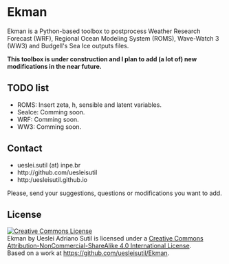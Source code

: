 # Ekman

Ekman is a Python-based toolbox to postprocess Weather Research Forecast (WRF), Regional Ocean Modeling System (ROMS), Wave-Watch 3 (WW3) and Budgell's Sea Ice outputs files. 

<b>This toolbox is under construction and I plan to add (a lot of) new modifications in the near future.</b>

<h2>TODO list</h2>
<ul>
<li>ROMS: Insert zeta, h, sensible and latent variables.</li>
<li>SeaIce: Comming soon.</li>
<li>WRF: Comming soon.</li>
<li>WW3: Comming soon.</li>
</ul>

<h2>Contact</h2>
<ul>
<li>ueslei.sutil (at) inpe.br</li>
<li>http://github.com/uesleisutil</li>
<li>http:/uesleisutil.github.io</li>
</ul>
Please, send your suggestions, questions  or modifications you want to add. 


<h2>License</h2>
<a rel="license" href="http://creativecommons.org/licenses/by-nc-sa/4.0/"><img alt="Creative Commons License" style="border-width:0" src="https://i.creativecommons.org/l/by-nc-sa/4.0/88x31.png" /></a><br /><span xmlns:dct="http://purl.org/dc/terms/" href="http://purl.org/dc/dcmitype/Text" property="dct:title" rel="dct:type">Ekman</span> by <span xmlns:cc="http://creativecommons.org/ns#" property="cc:attributionName">Ueslei Adriano Sutil</span> is licensed under a <a rel="license" href="http://creativecommons.org/licenses/by-nc-sa/4.0/">Creative Commons Attribution-NonCommercial-ShareAlike 4.0 International License</a>.<br />Based on a work at <a xmlns:dct="http://purl.org/dc/terms/" href="https://github.com/uesleisutil/Ekman" rel="dct:source">https://github.com/uesleisutil/Ekman</a>.
